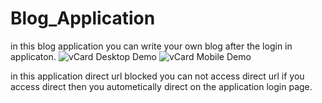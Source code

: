 # Blog_Application

in this blog application you can write your own blog after the login in applicaton.
![vCard Desktop Demo](./website-demo-image/desktop.png "Desktop Demo")
![vCard Mobile Demo](./website-demo-image/mobile.png "Mobile Demo")

in this application direct url blocked you can not access direct url if you access direct then you autometically direct on the application login page.
